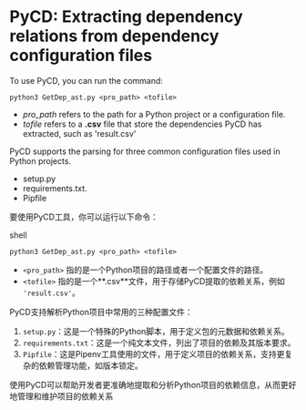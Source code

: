 # PyCD: Extracting dependency relations from dependency configuration  files
To use PyCD, you can run the command:
```
python3 GetDep_ast.py <pro_path> <tofile>
```
- *pro_path* refers to the path for a Python project or a configuration file.
- *tofile* refers to a **.csv** file that store the dependencies PyCD has extracted, such as 'result.csv'

PyCD supports the parsing for three common configuration files used in Python projects.
- setup.py
- requirements.txt.
- Pipfile

<!-- And it is easy to add other configuration files. -->

要使用PyCD工具，你可以运行以下命令：

shell

```shell
python3 GetDep_ast.py <pro_path> <tofile>
```

- `<pro_path>` 指的是一个Python项目的路径或者一个配置文件的路径。
- `<tofile>` 指的是一个**.csv**文件，用于存储PyCD提取的依赖关系，例如 `'result.csv'`。

PyCD支持解析Python项目中常用的三种配置文件：

1. `setup.py`：这是一个特殊的Python脚本，用于定义包的元数据和依赖关系。
2. `requirements.txt`：这是一个纯文本文件，列出了项目的依赖及其版本要求。
3. `Pipfile`：这是Pipenv工具使用的文件，用于定义项目的依赖关系，支持更复杂的依赖管理功能，如版本锁定。

使用PyCD可以帮助开发者更准确地提取和分析Python项目的依赖信息，从而更好地管理和维护项目的依赖关系